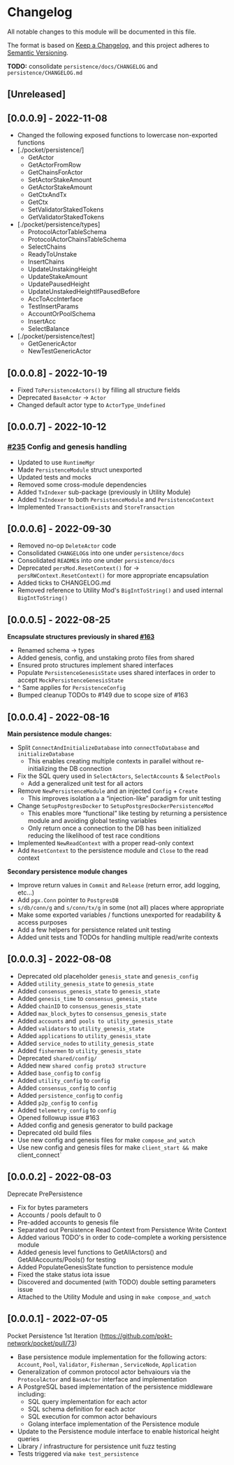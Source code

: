 # Changelog

All notable changes to this module will be documented in this file.

The format is based on [Keep a Changelog](https://keepachangelog.com/en/1.0.0/),
and this project adheres to [Semantic Versioning](https://semver.org/spec/v2.0.0.html).

**TODO:** consolidate `persistence/docs/CHANGELOG` and `persistence/CHANGELOG.md`

## [Unreleased]

## [0.0.0.9] - 2022-11-08

- Changed the following exposed functions to lowercase non-exported functions
- [./pocket/persistence/]
  - GetActor
  - GetActorFromRow
  - GetChainsForActor
  - SetActorStakeAmount
  - GetActorStakeAmount
  - GetCtxAndTx
  - GetCtx
  - SetValidatorStakedTokens
  - GetValidatorStakedTokens
- [./pocket/persistence/types]
  - ProtocolActorTableSchema
  - ProtocolActorChainsTableSchema
  - SelectChains
  - ReadyToUnstake
  - InsertChains
  - UpdateUnstakingHeight
  - UpdateStakeAmount
  - UpdatePausedHeight
  - UpdateUnstakedHeightIfPausedBefore
  - AccToAccInterface
  - TestInsertParams
  - AccountOrPoolSchema
  - InsertAcc
  - SelectBalance
- [./pocket/persistence/test]
  - GetGenericActor
  - NewTestGenericActor

## [0.0.0.8] - 2022-10-19

- Fixed `ToPersistenceActors()` by filling all structure fields
- Deprecated `BaseActor` -> `Actor`
- Changed default actor type to `ActorType_Undefined`

## [0.0.0.7] - 2022-10-12

### [#235](https://github.com/pokt-network/pocket/pull/235) Config and genesis handling

- Updated to use `RuntimeMgr`
- Made `PersistenceModule` struct unexported
- Updated tests and mocks
- Removed some cross-module dependencies
- Added `TxIndexer` sub-package (previously in Utility Module)
- Added `TxIndexer` to both `PersistenceModule` and `PersistenceContext`
- Implemented `TransactionExists` and `StoreTransaction`

## [0.0.0.6] - 2022-09-30

- Removed no-op `DeleteActor` code
- Consolidated `CHANGELOG`s into one under `persistence/docs`
- Consolidated `README`s into one under `persistence/docs`
- Deprecated `persMod.ResetContext()` for -> `persRWContext.ResetContext()` for more appropriate encapsulation
- Added ticks to CHANGELOG.md
- Removed reference to Utility Mod's `BigIntToString()` and used internal `BigIntToString()`

## [0.0.0.5] - 2022-08-25

**Encapsulate structures previously in shared [#163](github.com/pokt-network/pocket/issues/163)**

- Renamed schema -> types
- Added genesis, config, and unstaking proto files from shared
- Ensured proto structures implement shared interfaces
- Populate `PersistenceGenesisState` uses shared interfaces in order to accept `MockPersistenceGenesisState`
- ^ Same applies for `PersistenceConfig`
- Bumped cleanup TODOs to #149 due to scope size of #163

## [0.0.0.4] - 2022-08-16

**Main persistence module changes:**

- Split `ConnectAndInitializeDatabase` into `connectToDatabase` and `initializeDatabase`
    - This enables creating multiple contexts in parallel without re-initializing the DB connection
- Fix the SQL query used in `SelectActors`, `SelectAccounts` & `SelectPools`
    - Add a generalized unit test for all actors
- Remove `NewPersistenceModule` and an injected `Config` + `Create`
    - This improves isolation a a “injection-like” paradigm for unit testing
- Change `SetupPostgresDocker` to `SetupPostgresDockerPersistenceMod`
    - This enables more “functional” like testing by returning a persistence module and avoiding global testing
      variables
    - Only return once a connection to the DB has been initialized reducing the likelihood of test race conditions
- Implemented `NewReadContext` with a proper read-only context
- Add `ResetContext` to the persistence module and `Close` to the read context

**Secondary persistence module changes**

- Improve return values in `Commit` and `Release` (return error, add logging, etc…)
- Add `pgx.Conn` pointer to `PostgresDB`
- `s/db/conn/g` and `s/conn/tx/g` in some (not all) places where appropriate
- Make some exported variables / functions unexported for readability & access purposes
- Add a few helpers for persistence related unit testing
- Added unit tests and TODOs for handling multiple read/write contexts

## [0.0.0.3] - 2022-08-08

- Deprecated old placeholder `genesis_state` and `genesis_config`
- Added `utility_genesis_state` to `genesis_state`
- Added `consensus_genesis_state` to `genesis_state`
- Added `genesis_time` to `consensus_genesis_state`
- Added `chainID` to `consensus_genesis_state`
- Added `max_block_bytes` to `consensus_genesis_state`
- Added `accounts` and` pools to utility_genesis_state`
- Added `validators` to `utility_genesis_state`
- Added `applications` to `utility_genesis_state`
- Added `service_nodes` to `utility_genesis_state`
- Added `fishermen` to `utility_genesis_state`
- Deprecated `shared/config/`
- Added new `shared config proto3 structure`
- Added `base_config` to `config`
- Added `utility_config` to `config`
- Added `consensus_config` to `config`
- Added `persistence_config` to `config`
- Added `p2p_config` to `config`
- Added `telemetry_config` to `config`
- Opened followup issue #163
- Added config and genesis generator to build package
- Deprecated old build files
- Use new config and genesis files for make `compose_and_watch`
- Use new config and genesis files for make `client_start && `make client_connect`

## [0.0.0.2] - 2022-08-03

Deprecate PrePersistence

- Fix for bytes parameters
- Accounts / pools default to 0
- Pre-added accounts to genesis file
- Separated out Persistence Read Context from Persistence Write Context
- Added various TODO's in order to code-complete a working persistence module
- Added genesis level functions to GetAllActors() and GetAllAccounts/Pools() for testing
- Added PopulateGenesisState function to persistence module
- Fixed the stake status iota issue
- Discovered and documented (with TODO) double setting parameters issue
- Attached to the Utility Module and using in `make compose_and_watch`

## [0.0.0.1] - 2022-07-05

Pocket Persistence 1st Iteration (https://github.com/pokt-network/pocket/pull/73)

- Base persistence module implementation for the following actors: `Account`, `Pool`, `Validator`, `Fisherman`
  , `ServiceNode`, `Application`
- Generalization of common protocol actor behvaiours via the `ProtocolActor` and `BaseActor` interface and
  implementation
- A PostgreSQL based implementation of the persistence middleware including:
    - SQL query implementation for each actor
    - SQL schema definition for each actor
    - SQL execution for common actor behaviours
    - Golang interface implementation of the Persistence module
- Update to the Persistence module interface to enable historical height queries
- Library / infrastructure for persistence unit fuzz testing
- Tests triggered via `make test_persistence`
